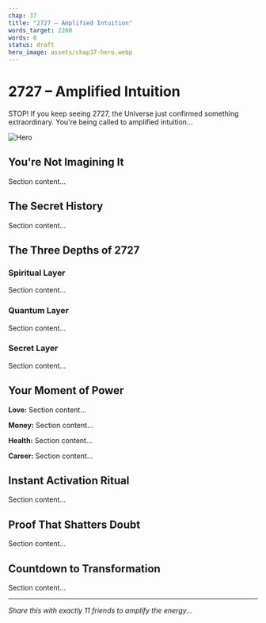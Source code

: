 ```yaml
---
chap: 37
title: "2727 – Amplified Intuition"
words_target: 2200
words: 0
status: draft
hero_image: assets/chap37-hero.webp
---
```


# 2727 – Amplified Intuition

STOP! If you keep seeing 2727, the Universe just confirmed something extraordinary. You're being called to amplified intuition...

![Hero](../assets/chap37-hero.webp)

## You're Not Imagining It

Section content...

## The Secret History

Section content...

## The Three Depths of 2727

### Spiritual Layer
Section content...

### Quantum Layer
Section content...

### Secret Layer
Section content...

## Your Moment of Power

**Love:** Section content...

**Money:** Section content...

**Health:** Section content...

**Career:** Section content...

## Instant Activation Ritual

Section content...

## Proof That Shatters Doubt

Section content...

## Countdown to Transformation

Section content...

---

*Share this with exactly 11 friends to amplify the energy...*
